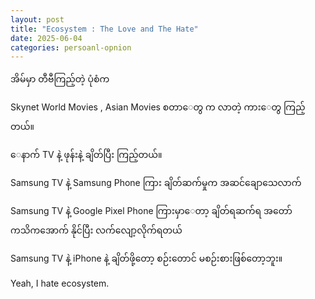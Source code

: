 ```yaml
---
layout: post
title: "Ecosystem : The Love and The Hate"
date: 2025-06-04
categories: persoanl-opnion
---
```


အိမ်မှာ တီဗီကြည့်တဲ့ ပုံစံက

Skynet World Movies , Asian Movies စတာေတွ က လာတဲ့ ကားေတွ​ ကြည့်တယ်။

ေနာက် TV နဲ့ ဖုန်းနဲ့ ချိတ်ပြီး ကြည့်တယ်။

Samsung TV နဲ့ Samsung Phone ကြား ချိတ်ဆက်မှုက အဆင်ချောသေလာက် 

Samsung TV နဲ့ Google Pixel Phone ကြားမှာေတာ့ ချိတ်ရဆက်ရ အတော် ကသိကအောက် နိုင်ပြီး လက်လျော့လိုက်ရတယ်

Samsung TV နဲ့ iPhone နဲ့ ချိတ်ဖို့တော့ စဉ်းတောင် မစဉ်းစားဖြစ်တော့ဘူး။

Yeah, I hate ecosystem.